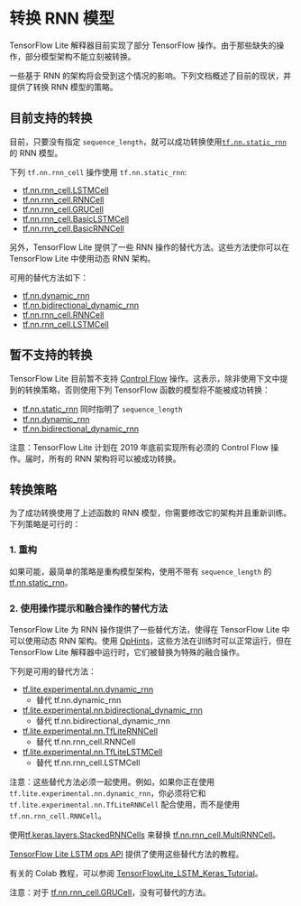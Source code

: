 # 转换 RNN 模型

TensorFlow Lite 解释器目前实现了部分 TensorFlow 操作。由于那些缺失的操作，部分模型架构不能立刻被转换。

一些基于 RNN 的架构将会受到这个情况的影响。下列文档概述了目前的现状，并提供了转换 RNN 模型的策略。

## 目前支持的转换

目前，只要没有指定 `sequence_length`，就可以成功转换使用[`tf.nn.static_rnn`](https://www.tensorflow.org/api_docs/python/tf/nn/static_rnn) 的 RNN 模型。

下列 `tf.nn.rnn_cell` 操作使用 `tf.nn.static_rnn`:

*   [tf.nn.rnn_cell.LSTMCell](https://www.tensorflow.org/api_docs/python/tf/nn/rnn_cell/LSTMCell)
*   [tf.nn.rnn_cell.RNNCell](https://www.tensorflow.org/api_docs/python/tf/nn/rnn_cell/RNNCell)
*   [tf.nn.rnn_cell.GRUCell](https://www.tensorflow.org/api_docs/python/tf/nn/rnn_cell/GRUCell)
*   [tf.nn.rnn_cell.BasicLSTMCell](https://www.tensorflow.org/api_docs/python/tf/nn/rnn_cell/BasicLSTMCell)
*   [tf.nn.rnn_cell.BasicRNNCell](https://www.tensorflow.org/api_docs/python/tf/nn/rnn_cell/BasicRNNCell)

另外，TensorFlow Lite 提供了一些 RNN 操作的替代方法。这些方法使你可以在 TensorFlow Lite 中使用动态 RNN 架构。

可用的替代方法如下：

*   [tf.nn.dynamic_rnn](https://www.tensorflow.org/api_docs/python/tf/nn/dynamic_rnn)
*   [tf.nn.bidirectional_dynamic_rnn](https://www.tensorflow.org/api_docs/python/tf/nn/bidirectional_dynamic_rnn)
*   [tf.nn.rnn_cell.RNNCell](https://www.tensorflow.org/api_docs/python/tf/nn/rnn_cell/RNNCell)
*   [tf.nn.rnn_cell.LSTMCell](https://www.tensorflow.org/api_docs/python/tf/nn/rnn_cell/LSTMCell)

## 暂不支持的转换

TensorFlow Lite 目前暂不支持 [Control Flow](https://www.tensorflow.org/api_docs/cc/group/control-flow-ops) 操作。这表示，除非使用下文中提到的转换策略，否则使用下列 TensorFlow 函数的模型将不能被成功转换：

*   [tf.nn.static_rnn](https://www.tensorflow.org/api_docs/python/tf/nn/static_rnn) 同时指明了 `sequence_length`
*   [tf.nn.dynamic_rnn](https://www.tensorflow.org/api_docs/python/tf/nn/dynamic_rnn)
*   [tf.nn.bidirectional_dynamic_rnn](https://www.tensorflow.org/api_docs/python/tf/nn/bidirectional_dynamic_rnn)

注意：TensorFlow Lite 计划在 2019 年底前实现所有必须的 Control Flow 操作。届时，所有的 RNN 架构将可以被成功转换。

## 转换策略

为了成功转换使用了上述函数的 RNN 模型，你需要修改它的架构并且重新训练。下列策略是可行的：

### 1. 重构

如果可能，最简单的策略是重构模型架构，使用不带有 `sequence_length` 的 [tf.nn.static_rnn](https://www.tensorflow.org/api_docs/python/tf/nn/static_rnn)。

### 2. 使用操作提示和融合操作的替代方法

TensorFlow Lite 为 RNN 操作提供了一些替代方法，使得在 TensorFlow Lite 中可以使用动态 RNN 架构。使用 [OpHints](https://www.tensorflow.org/lite/guide/ops_custom#converting_tensorflow_models_to_convert_graphs)，这些方法在训练时可以正常运行，但在 TensorFlow Lite 解释器中运行时，它们被替换为特殊的融合操作。

下列是可用的替代方法：

*   [tf.lite.experimental.nn.dynamic_rnn](https://github.com/tensorflow/tensorflow/blob/master/tensorflow/lite/experimental/examples/lstm/rnn.py#L41)
    *   替代 tf.nn.dynamic_rnn
*   [tf.lite.experimental.nn.bidirectional_dynamic_rnn](https://github.com/tensorflow/tensorflow/blob/master/tensorflow/lite/experimental/examples/lstm/rnn.py#L279)
    *   替代 tf.nn.bidirectional_dynamic_rnn
*   [tf.lite.experimental.nn.TfLiteRNNCell](https://github.com/tensorflow/tensorflow/blob/master/tensorflow/lite/experimental/examples/lstm/rnn_cell.py#L39)
    *   替代 tf.nn.rnn_cell.RNNCell
*   [tf.lite.experimental.nn.TfLiteLSTMCell](https://github.com/tensorflow/tensorflow/blob/master/tensorflow/lite/experimental/examples/lstm/rnn_cell.py#L159)
    *   替代 tf.nn.rnn_cell.LSTMCell


注意：这些替代方法必须一起使用。例如，如果你正在使用 `tf.lite.experimental.nn.dynamic_rnn`，你必须将它和 `tf.lite.experimental.nn.TfLiteRNNCell` 配合使用，而不是使用 `tf.nn.rnn_cell.RNNCell`。


使用[tf.keras.layers.StackedRNNCells](https://www.tensorflow.org/api_docs/python/tf/keras/layers/StackedRNNCells) 来替换 [tf.nn.rnn_cell.MultiRNNCell](https://www.tensorflow.org/api_docs/python/tf/nn/rnn_cell/MultiRNNCell)。


[TensorFlow Lite LSTM ops API](https://github.com/tensorflow/tensorflow/blob/master/tensorflow/lite/experimental/examples/lstm/g3doc/README.md) 提供了使用这些替代方法的教程。

有关的 Colab 教程，可以参阅 [TensorFlowLite_LSTM_Keras_Tutorial](https://github.com/tensorflow/tensorflow/blob/master/tensorflow/lite/experimental/examples/lstm/TensorFlowLite_LSTM_Keras_Tutorial.ipynb)。

注意：对于 [tf.nn.rnn_cell.GRUCell](https://www.tensorflow.org/api_docs/python/tf/nn/rnn_cell/GRUCell)，没有可替代的方法。
